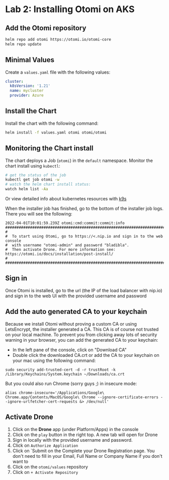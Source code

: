 # Lab 2: Installing Otomi on AKS

## Add the Otomi repository

```bash
helm repo add otomi https://otomi.io/otomi-core
helm repo update
```

## Minimal Values

Create a `values.yaml` file with the following values:

```yaml
cluster:
  k8sVersion: '1.21'
  name: mycluster
  provider: Azure
```

## Install the Chart

Install the chart with the following command:

```bash
helm install -f values.yaml otomi otomi/otomi
```

## Monitoring the Chart install

The chart deploys a Job (`otomi`) in the `default` namespace. Monitor the chart install using `kubectl`:

```bash
# get the status of the job
kubectl get job otomi -w
# watch the helm chart install status:
watch helm list -Aa
```

Or view detailed info about kubernetes resources with [k9s](https://k9scli.io)

When the installer job has finished, go to the bottom of the installer job logs. There you will see the following:

```
2022-04-01T10:01:59.239Z otomi:cmd:commit:commit:info                                                                                            
######################################################################################## #                                                                                                                       
#  To start using Otomi, go to https://<.nip.io and sign in to the web console 
#  with username "otomi-admin" and password "bladibla".
#  Then activate Drone. For more information see: https://otomi.io/docs/installation/post-install/
#
########################################################################################
```

## Sign in

Once Otomi is installed, go to the url (the IP of the load balancer with nip.io) and sign in to the web UI with the provided username and password

## Add the auto generated CA to your keychain

Because we install Otomi without proving a custom CA or using LetsEncrypt, the installer generated a CA. This CA is of course not trusted on your local machine. To prevent you from clicking away lots of security warning in your browser, you can add the generated CA to your keychain:

- In the left pane of the console, click on "Download CA"
- Double click the downloaded CA.crt or add the CA to your keychain on your mac using the following command:

```
sudo security add-trusted-cert -d -r trustRoot -k /Library/Keychains/System.keychain ~/Downloads/ca.crt
```

But you could also run Chrome (sorry guys ;) in insecure mode:

```
alias chrome-insecure='/Applications/Google\ Chrome.app/Contents/MacOS/Google\ Chrome --ignore-certificate-errors --ignore-urlfetcher-cert-requests &> /dev/null'
```

## Activate Drone

1. Click on the **Drone** app (under Platform/Apps) in the console
2. Click on the `play` button in the right top. A new tab will open for Drone
3. Sign in locally with the provided username and password.
4. Click on `Authorize Application`
5. Click on `Submit on the Complete your Drone Registration page. You don't need to fill in your Email, Full Name or Company Name if you don't want to
6. Click on the `otomi/values` repository
7. Click on `+ Activate Repository`
